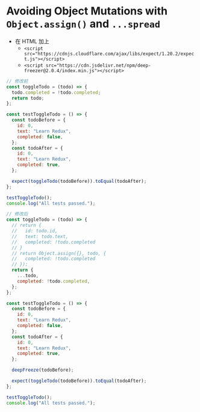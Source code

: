 # Avoiding Object Mutations with `Object.assign()` and `...spread`

- 在 HTML 加上
  - `<script src="https://cdnjs.cloudflare.com/ajax/libs/expect/1.20.2/expect.js"></script>`
  - `<script src="https://cdn.jsdelivr.net/npm/deep-freezer@2.0.4/index.min.js"></script>`

```javascript
// 修改前
const toggleTodo = (todo) => {
  todo.completed = !todo.completed;
  return todo;
};

const testToggleTodo = () => {
  const todoBefore = {
    id: 0,
    text: "Learn Redux",
    completed: false,
  };
  const todoAfter = {
    id: 0,
    text: "Learn Redux",
    completed: true,
  };

  expect(toggleTodo(todoBefore)).toEqual(todoAfter);
};

testToggleTodo();
console.log("All tests passed.");

// 修改后
const toggleTodo = (todo) => {
  // return {
  //   id: todo.id,
  //   text: todo.text,
  //   completed: !todo.completed
  // }
  // return Object.assign({}, todo, {
  //   completed: !todo.completed
  // });
  return {
    ...todo,
    completed: !todo.completed,
  };
};

const testToggleTodo = () => {
  const todoBefore = {
    id: 0,
    text: "Learn Redux",
    completed: false,
  };
  const todoAfter = {
    id: 0,
    text: "Learn Redux",
    completed: true,
  };

  deepFreeze(todoBefore);

  expect(toggleTodo(todoBefore)).toEqual(todoAfter);
};

testToggleTodo();
console.log("All tests passed.");
```
